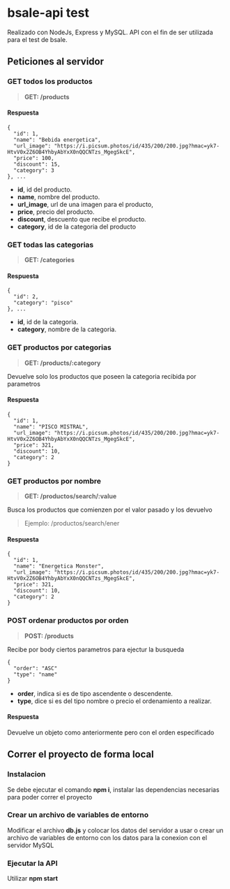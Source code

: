 # bsale-api test

Realizado con NodeJs, Express y MySQL. API con el fin de ser utilizada para el test de bsale.

## Peticiones al servidor

### GET todos los productos

> **GET: /products**

#### Respuesta

```
{
  "id": 1,
  "name": "Bebida energetica",
  "url_image": "https://i.picsum.photos/id/435/200/200.jpg?hmac=yk7-HtvV0x2Z6OB4YhbyAbYxX0nQQCNTzs_MgegSkcE",
  "price": 100,
  "discount": 15,
  "category": 3
}, ...
```

- **id**, id del producto.
- **name**, nombre del producto.
- **url_image**, url de una imagen para el producto,
- **price**, precio del producto.
- **discount**, descuento que recibe el producto.
- **category**, id de la categoria del producto

### GET todas las categorias

> **GET: /categories**

#### Respuesta

```
{
  "id": 2,
  "category": "pisco"
}, ...
```

- **id**, id de la categoria.
- **category**, nombre de la categoria.


### GET productos por categorias

> **GET: /products/:category**

Devuelve solo los productos que poseen la categoria recibida por parametros

#### Respuesta

```
{
  "id": 1,
  "name": "PISCO MISTRAL",
  "url_image": "https://i.picsum.photos/id/435/200/200.jpg?hmac=yk7-HtvV0x2Z6OB4YhbyAbYxX0nQQCNTzs_MgegSkcE",
  "price": 321,
  "discount": 10,
  "category": 2
}
```

### GET productos por nombre

> **GET: /productos/search/:value**

Busca los productos que comienzen por el valor pasado y los devuelvo

> Ejemplo: /productos/search/ener

#### Respuesta

```
{
  "id": 1,
  "name": "Energetica Monster",
  "url_image": "https://i.picsum.photos/id/435/200/200.jpg?hmac=yk7-HtvV0x2Z6OB4YhbyAbYxX0nQQCNTzs_MgegSkcE",
  "price": 321,
  "discount": 10,
  "category": 2
}
```

### POST ordenar productos por orden

> **POST: /products**

Recibe por body ciertos parametros para ejectur la busqueda

```
{
  "order": "ASC"
  "type": "name"
}
```

- **order**, indica si es de tipo ascendente o descendente.
- **type**, dice si es del tipo nombre o precio el ordenamiento a realizar.

#### Respuesta

Devuelve un objeto como anteriormente pero con el orden especificado

## Correr el proyecto de forma local

### Instalacion

Se debe ejecutar el comando **npm i**, instalar las dependencias necesarias para poder correr el proyecto

### Crear un archivo de variables de entorno

Modificar el archivo **db.js** y colocar los datos del servidor a usar o crear un archivo de variables de entorno con los datos para la conexion con el servidor MySQL

### Ejecutar la API 

Utilizar **npm start**
